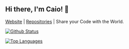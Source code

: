 ## Hi there, I'm Caio! 👋

[Website](http://caiodsa-lab.github.io) | [Repositories](https://github.com/caiodsa-lab?tab=repositories) | Share your Code with the World.

[![Github Status](https://github-readme-stats.vercel.app/api?username=caiodsa-lab&show_icons=true&include_all_commits=true&count_privates=true)](https://github.com/caiodsa-lab)

[![Top Languages](https://github-readme-stats.vercel.app/api/top-langs/?username=caiodsa-lab&langs_count=10&layout=compact)](https://github.com/caiodsa-lab)

